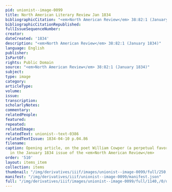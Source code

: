 ```yaml
---
pid: unionist--image-0099
title: North American Literary Review Jan 1834
bibliographicCitation: "<em>North American Review</em> 38:82:1 (January 1834)"
bibliographicCitationRepublished: 
fullIssueSequenceNumber: 
creator: 
dateCreated: '1834'
description: "<em>North American Review</em> 38:82:1 (January 1834)"
language: English
publisher: 
IsPartOf: 
rights: Public Domain
source: "<em>North American Review</em> 38:82:1 (January 1834)"
subject: 
type: image
category: 
articleType: 
volume: 
issue: 
transcription: 
scholarlyNotes: 
commentary: 
relatedPeople: 
featured: 
repeated: 
relatedImage: 
relatedText: unionist--text-0386
relatedTextIssue: 1834-04-10 p.04.86
filename: 
caption: Opening article, on the poet William Cowper (a perpetual favorite of Abolitionists),
  in the January 1834 issue of the <em>North American Review</em>
order: '510'
layout: items_item
collection: items
thumbnail: "/img/derivatives/iiif/images/unionist--image-0099/full/250,/0/default.jpg"
manifest: "/img/derivatives/iiif/unionist--image-0099/manifest.json"
full: "/img/derivatives/iiif/images/unionist--image-0099/full/1140,/0/default.jpg"
---
```

